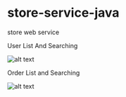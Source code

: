 # store-service-java
store web service


User List And Searching

![alt text](https://github.com/Rapha1010/store-service-java/blob/main/imgreadme/user-service.PNG?raw=true)

Order List and Searching

![alt text](https://github.com/Rapha1010/store-service-java/blob/main/imgreadme/order-service.PNG?raw=true)
